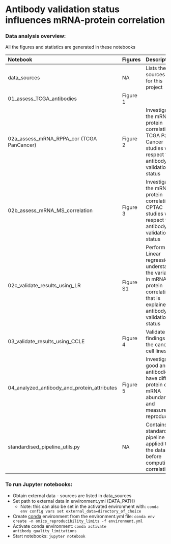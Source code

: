# Antibody validation status  influences mRNA-protein correlation #


### Data analysis overview:
     
All the figures and statistics are generated in these notebooks
        
Notebook                           | Figures        | Description           |
:---------------------------------------------|:-------------  |:----------------------|
data_sources                                  | NA        | Lists the data sources used for this project |
01_assess_TCGA_antibodies                     | Figure 1  |  |
02a_assess_mRNA_RPPA_cor (TCGA PanCancer)     | Figure 2  | Investigate the mRNA-protein correlation for TCGA Pan-Cancer studies with respect to antibody validation status |
02b_assess_mRNA_MS_correlation                | Figure 3  | Investigate the mRNA-protein correlation for CPTAC studies with respect to antibody validation status |
02c_validate_results_using_LR                 | Figure S1 | Perform Linear regression to understand the variance in mRNA-protein correlation that is explained by antibody validation status |
03_validate_results_using_CCLE                | Figure 4  | Validate the findings using the cancer cell lines data |
04_analyzed_antibody_and_protein_attributes   | Figure 5  | Investigate if good and bad antibodies have differing protein or mRNA abundance and measurement reproducibility|
standardised_pipeline_utils.py                | NA        | Contains standardised pipeline applied to all the data before computing correlation |


### To run Jupyter notebooks:
* Obtain external data - sources are listed in data_sources
* Set path to external data in environment.yml (DATA_PATH)
  * Note: this can also be set in the activated environment with: `conda env config vars set external_data=directory_of_choice`
* Create [conda](https://conda.io/projects/conda/en/latest/user-guide/tasks/manage-environments.html#creating-an-environment-from-an-environment-yml-file) environment from the environment.yml file: `conda env create -n omics_reproducibility_limits -f environment.yml`
* Activate conda environment: `conda activate antibody_quality_limitations`
* Start notebooks: `jupyter notebook`

